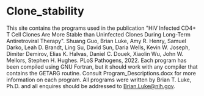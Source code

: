 # Clone_stability
This site contains the programs used in the publication "HIV Infected CD4+ T Cell Clones Are More Stable than Uninfected Clones During Long-Term Antiretroviral Therapy". Shuang Guo, Brian Luke, Amy R. Henry, Samuel Darko, Leah D. Brandt, Ling Su, David Sun, Daria Wells, Kevin W. Joseph, Dimiter Demirov, Elias K. Halvas, Daniel C. Douek, Xiaolin Wu, John W. Mellors, Stephen H. Hughes. PLoS Pathogens, 2022.
Each program has been compiled using GNU Fortran, but it should work with any compiler that contains the GETARG routine. Consult Program_Descriptions.docx for more information on each program.
All programs were written by Brian T. Luke, Ph.D. and all enquires should be addressed to Brian.Luke@nih.gov.
